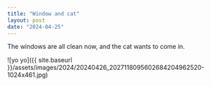 ```yaml
---
title: "Window and cat"
layout: post
date: "2024-04-25"
---
```


The windows are all clean now, and the cat wants to come in.

![yo yo]({{ site.baseurl }}/assets/images/2024/20240426_2027118095602684204962520-1024x461.jpg)
